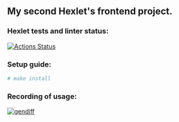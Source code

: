 ## My second Hexlet's frontend project.

### Hexlet tests and linter status:
[![Actions Status](https://github.com/kalbasnick/frontend-project-lvl2/workflows/hexlet-check/badge.svg)](https://github.com/kalbasnick/frontend-project-lvl2/actions)

### Setup guide:

```sh
# make install
```

### Recording of usage:
[![gendiff](https://asciinema.org/a/RZbm2BUVSsVdjlA6cHvnGu5FT.svg)](https://asciinema.org/a/RZbm2BUVSsVdjlA6cHvnGu5FT)
